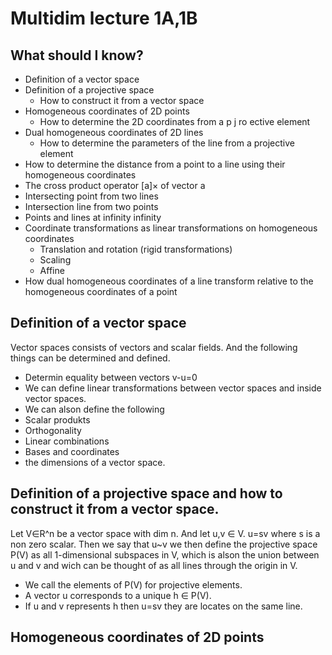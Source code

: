 # Multidim lecture 1A,1B

## What should I know?

* Definition of a vector space
* Definition of a projective space
  * How to construct it from a vector space
* Homogeneous coordinates of 2D points
  * How to determine the 2D coordinates from a p j ro ective element
* Dual homogeneous coordinates of 2D lines
  * How to determine the parameters of the line from a projective element
* How to determine the distance from a point to a line using their homogeneous coordinates
* The cross product operator [a]× of vector a
* Intersecting point from two lines
* Intersection line from two points
* Points and lines at infinity infinity
* Coordinate transformations as linear transformations on homogeneous coordinates
  * Translation and rotation (rigid transformations)
  * Scaling
  * Affine
* How dual homogeneous coordinates of a line transform relative to the homogeneous coordinates of a point

## Definition of a vector space

Vector spaces consists of vectors and scalar fields. And the following things can be determined and defined.
* Determin equality between vectors v-u=0
* We can define linear transformations between vector spaces and inside vector spaces.
* We can alson define the following
 * Scalar produkts
 * Orthogonality
 * Linear combinations
 * Bases and coordinates
 * the dimensions of a vector space.

## Definition of a projective space and how to construct it from a vector space.

Let V∈R^n be a vector space with dim n. And let u,v ∈ V. u=sv where s is a non zero scalar. Then we say that u~v we
then define the projective space P(V) as all 1-dimensional subspaces in V, which is alson the union between u and v and wich can be thought of as all lines through the origin in V.  

* We call the elements of P(V) for projective elements.
* A vector u corresponds to a unique h ∈ P(V).
* If u and v represents h then u=sv they are locates on the same line.

## Homogeneous coordinates of 2D points
